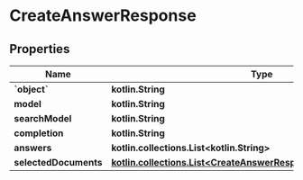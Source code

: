 
# CreateAnswerResponse

## Properties
Name | Type | Description | Notes
------------ | ------------- | ------------- | -------------
**&#x60;object&#x60;** | **kotlin.String** |  |  [optional]
**model** | **kotlin.String** |  |  [optional]
**searchModel** | **kotlin.String** |  |  [optional]
**completion** | **kotlin.String** |  |  [optional]
**answers** | **kotlin.collections.List&lt;kotlin.String&gt;** |  |  [optional]
**selectedDocuments** | [**kotlin.collections.List&lt;CreateAnswerResponseSelectedDocuments&gt;**](CreateAnswerResponseSelectedDocuments.md) |  |  [optional]



